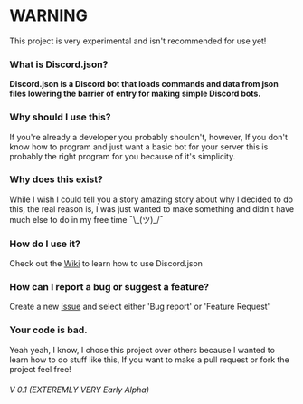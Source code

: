# WARNING

This project is very experimental and isn't recommended for use yet!


### What is Discord.json?

**Discord.json is a Discord bot that loads commands and data from json files lowering the barrier of entry for making simple Discord bots.**

### Why should I use this?

If you're already a developer you probably shouldn't, however, If you don't know how to program and just want a basic bot for your server this is probably the right program for you because of it's simplicity.

### Why does this exist?

While I wish I could tell you a story amazing story about why I decided to do this, the real reason is, I was just wanted to make something and didn't have much else to do in my free time ¯\\_(ツ)\_/¯

### How do I use it?

Check out the [Wiki](https://github.com/thegamingninja/Discord.json/wiki) to learn how to use Discord.json

### How can I report a bug or suggest a feature?

Create a new [issue](https://github.com/thegamingninja/Discord.json/issues) and select either 'Bug report' or 'Feature Request'

### Your code is bad.

Yeah yeah, I know, I chose this project over others because I wanted to learn how to do stuff like this, If you want to make a pull request or fork the project feel free!

###### *V 0.1* (EXTEREMLY VERY Early Alpha)
